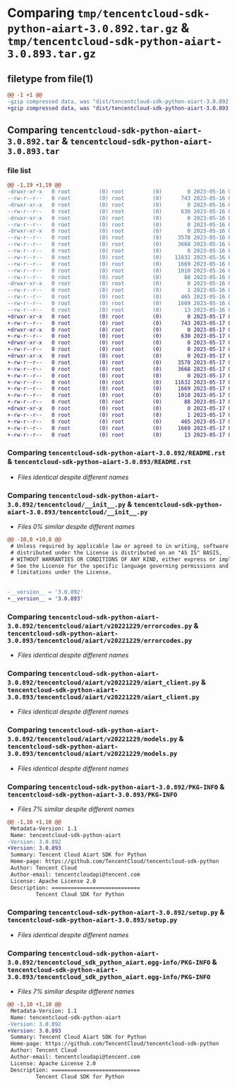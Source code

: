 # Comparing `tmp/tencentcloud-sdk-python-aiart-3.0.892.tar.gz` & `tmp/tencentcloud-sdk-python-aiart-3.0.893.tar.gz`

## filetype from file(1)

```diff
@@ -1 +1 @@
-gzip compressed data, was "dist/tencentcloud-sdk-python-aiart-3.0.892.tar", last modified: Tue May 16 00:26:51 2023, max compression
+gzip compressed data, was "dist/tencentcloud-sdk-python-aiart-3.0.893.tar", last modified: Wed May 17 03:21:38 2023, max compression
```

## Comparing `tencentcloud-sdk-python-aiart-3.0.892.tar` & `tencentcloud-sdk-python-aiart-3.0.893.tar`

### file list

```diff
@@ -1,19 +1,19 @@
-drwxr-xr-x   0 root         (0) root         (0)        0 2023-05-16 00:26:51.000000 tencentcloud-sdk-python-aiart-3.0.892/
--rw-r--r--   0 root         (0) root         (0)      743 2023-05-16 00:26:51.000000 tencentcloud-sdk-python-aiart-3.0.892/README.rst
-drwxr-xr-x   0 root         (0) root         (0)        0 2023-05-16 00:26:51.000000 tencentcloud-sdk-python-aiart-3.0.892/tencentcloud/
--rw-r--r--   0 root         (0) root         (0)      630 2023-05-16 00:26:51.000000 tencentcloud-sdk-python-aiart-3.0.892/tencentcloud/__init__.py
-drwxr-xr-x   0 root         (0) root         (0)        0 2023-05-16 00:26:51.000000 tencentcloud-sdk-python-aiart-3.0.892/tencentcloud/aiart/
--rw-r--r--   0 root         (0) root         (0)        0 2023-05-16 00:26:51.000000 tencentcloud-sdk-python-aiart-3.0.892/tencentcloud/aiart/__init__.py
-drwxr-xr-x   0 root         (0) root         (0)        0 2023-05-16 00:26:51.000000 tencentcloud-sdk-python-aiart-3.0.892/tencentcloud/aiart/v20221229/
--rw-r--r--   0 root         (0) root         (0)     3578 2023-05-16 00:26:51.000000 tencentcloud-sdk-python-aiart-3.0.892/tencentcloud/aiart/v20221229/errorcodes.py
--rw-r--r--   0 root         (0) root         (0)     3668 2023-05-16 00:26:51.000000 tencentcloud-sdk-python-aiart-3.0.892/tencentcloud/aiart/v20221229/aiart_client.py
--rw-r--r--   0 root         (0) root         (0)        0 2023-05-16 00:26:51.000000 tencentcloud-sdk-python-aiart-3.0.892/tencentcloud/aiart/v20221229/__init__.py
--rw-r--r--   0 root         (0) root         (0)    11632 2023-05-16 00:26:51.000000 tencentcloud-sdk-python-aiart-3.0.892/tencentcloud/aiart/v20221229/models.py
--rw-r--r--   0 root         (0) root         (0)     1669 2023-05-16 00:26:51.000000 tencentcloud-sdk-python-aiart-3.0.892/PKG-INFO
--rw-r--r--   0 root         (0) root         (0)     1010 2023-05-16 00:26:51.000000 tencentcloud-sdk-python-aiart-3.0.892/setup.py
--rw-r--r--   0 root         (0) root         (0)       88 2023-05-16 00:26:51.000000 tencentcloud-sdk-python-aiart-3.0.892/setup.cfg
-drwxr-xr-x   0 root         (0) root         (0)        0 2023-05-16 00:26:51.000000 tencentcloud-sdk-python-aiart-3.0.892/tencentcloud_sdk_python_aiart.egg-info/
--rw-r--r--   0 root         (0) root         (0)        1 2023-05-16 00:26:51.000000 tencentcloud-sdk-python-aiart-3.0.892/tencentcloud_sdk_python_aiart.egg-info/dependency_links.txt
--rw-r--r--   0 root         (0) root         (0)      465 2023-05-16 00:26:51.000000 tencentcloud-sdk-python-aiart-3.0.892/tencentcloud_sdk_python_aiart.egg-info/SOURCES.txt
--rw-r--r--   0 root         (0) root         (0)     1669 2023-05-16 00:26:51.000000 tencentcloud-sdk-python-aiart-3.0.892/tencentcloud_sdk_python_aiart.egg-info/PKG-INFO
--rw-r--r--   0 root         (0) root         (0)       13 2023-05-16 00:26:51.000000 tencentcloud-sdk-python-aiart-3.0.892/tencentcloud_sdk_python_aiart.egg-info/top_level.txt
+drwxr-xr-x   0 root         (0) root         (0)        0 2023-05-17 03:21:38.000000 tencentcloud-sdk-python-aiart-3.0.893/
+-rw-r--r--   0 root         (0) root         (0)      743 2023-05-17 03:21:38.000000 tencentcloud-sdk-python-aiart-3.0.893/README.rst
+drwxr-xr-x   0 root         (0) root         (0)        0 2023-05-17 03:21:38.000000 tencentcloud-sdk-python-aiart-3.0.893/tencentcloud/
+-rw-r--r--   0 root         (0) root         (0)      630 2023-05-17 03:21:38.000000 tencentcloud-sdk-python-aiart-3.0.893/tencentcloud/__init__.py
+drwxr-xr-x   0 root         (0) root         (0)        0 2023-05-17 03:21:38.000000 tencentcloud-sdk-python-aiart-3.0.893/tencentcloud/aiart/
+-rw-r--r--   0 root         (0) root         (0)        0 2023-05-17 03:21:38.000000 tencentcloud-sdk-python-aiart-3.0.893/tencentcloud/aiart/__init__.py
+drwxr-xr-x   0 root         (0) root         (0)        0 2023-05-17 03:21:38.000000 tencentcloud-sdk-python-aiart-3.0.893/tencentcloud/aiart/v20221229/
+-rw-r--r--   0 root         (0) root         (0)     3578 2023-05-17 03:21:38.000000 tencentcloud-sdk-python-aiart-3.0.893/tencentcloud/aiart/v20221229/errorcodes.py
+-rw-r--r--   0 root         (0) root         (0)     3668 2023-05-17 03:21:38.000000 tencentcloud-sdk-python-aiart-3.0.893/tencentcloud/aiart/v20221229/aiart_client.py
+-rw-r--r--   0 root         (0) root         (0)        0 2023-05-17 03:21:38.000000 tencentcloud-sdk-python-aiart-3.0.893/tencentcloud/aiart/v20221229/__init__.py
+-rw-r--r--   0 root         (0) root         (0)    11632 2023-05-17 03:21:38.000000 tencentcloud-sdk-python-aiart-3.0.893/tencentcloud/aiart/v20221229/models.py
+-rw-r--r--   0 root         (0) root         (0)     1669 2023-05-17 03:21:38.000000 tencentcloud-sdk-python-aiart-3.0.893/PKG-INFO
+-rw-r--r--   0 root         (0) root         (0)     1010 2023-05-17 03:21:38.000000 tencentcloud-sdk-python-aiart-3.0.893/setup.py
+-rw-r--r--   0 root         (0) root         (0)       88 2023-05-17 03:21:38.000000 tencentcloud-sdk-python-aiart-3.0.893/setup.cfg
+drwxr-xr-x   0 root         (0) root         (0)        0 2023-05-17 03:21:38.000000 tencentcloud-sdk-python-aiart-3.0.893/tencentcloud_sdk_python_aiart.egg-info/
+-rw-r--r--   0 root         (0) root         (0)        1 2023-05-17 03:21:38.000000 tencentcloud-sdk-python-aiart-3.0.893/tencentcloud_sdk_python_aiart.egg-info/dependency_links.txt
+-rw-r--r--   0 root         (0) root         (0)      465 2023-05-17 03:21:38.000000 tencentcloud-sdk-python-aiart-3.0.893/tencentcloud_sdk_python_aiart.egg-info/SOURCES.txt
+-rw-r--r--   0 root         (0) root         (0)     1669 2023-05-17 03:21:38.000000 tencentcloud-sdk-python-aiart-3.0.893/tencentcloud_sdk_python_aiart.egg-info/PKG-INFO
+-rw-r--r--   0 root         (0) root         (0)       13 2023-05-17 03:21:38.000000 tencentcloud-sdk-python-aiart-3.0.893/tencentcloud_sdk_python_aiart.egg-info/top_level.txt
```

### Comparing `tencentcloud-sdk-python-aiart-3.0.892/README.rst` & `tencentcloud-sdk-python-aiart-3.0.893/README.rst`

 * *Files identical despite different names*

### Comparing `tencentcloud-sdk-python-aiart-3.0.892/tencentcloud/__init__.py` & `tencentcloud-sdk-python-aiart-3.0.893/tencentcloud/__init__.py`

 * *Files 0% similar despite different names*

```diff
@@ -10,8 +10,8 @@
 # Unless required by applicable law or agreed to in writing, software
 # distributed under the License is distributed on an "AS IS" BASIS,
 # WITHOUT WARRANTIES OR CONDITIONS OF ANY KIND, either express or implied.
 # See the License for the specific language governing permissions and
 # limitations under the License.
 
 
-__version__ = '3.0.892'
+__version__ = '3.0.893'
```

### Comparing `tencentcloud-sdk-python-aiart-3.0.892/tencentcloud/aiart/v20221229/errorcodes.py` & `tencentcloud-sdk-python-aiart-3.0.893/tencentcloud/aiart/v20221229/errorcodes.py`

 * *Files identical despite different names*

### Comparing `tencentcloud-sdk-python-aiart-3.0.892/tencentcloud/aiart/v20221229/aiart_client.py` & `tencentcloud-sdk-python-aiart-3.0.893/tencentcloud/aiart/v20221229/aiart_client.py`

 * *Files identical despite different names*

### Comparing `tencentcloud-sdk-python-aiart-3.0.892/tencentcloud/aiart/v20221229/models.py` & `tencentcloud-sdk-python-aiart-3.0.893/tencentcloud/aiart/v20221229/models.py`

 * *Files identical despite different names*

### Comparing `tencentcloud-sdk-python-aiart-3.0.892/PKG-INFO` & `tencentcloud-sdk-python-aiart-3.0.893/PKG-INFO`

 * *Files 7% similar despite different names*

```diff
@@ -1,10 +1,10 @@
 Metadata-Version: 1.1
 Name: tencentcloud-sdk-python-aiart
-Version: 3.0.892
+Version: 3.0.893
 Summary: Tencent Cloud Aiart SDK for Python
 Home-page: https://github.com/TencentCloud/tencentcloud-sdk-python
 Author: Tencent Cloud
 Author-email: tencentcloudapi@tencent.com
 License: Apache License 2.0
 Description: ============================
         Tencent Cloud SDK for Python
```

### Comparing `tencentcloud-sdk-python-aiart-3.0.892/setup.py` & `tencentcloud-sdk-python-aiart-3.0.893/setup.py`

 * *Files identical despite different names*

### Comparing `tencentcloud-sdk-python-aiart-3.0.892/tencentcloud_sdk_python_aiart.egg-info/PKG-INFO` & `tencentcloud-sdk-python-aiart-3.0.893/tencentcloud_sdk_python_aiart.egg-info/PKG-INFO`

 * *Files 7% similar despite different names*

```diff
@@ -1,10 +1,10 @@
 Metadata-Version: 1.1
 Name: tencentcloud-sdk-python-aiart
-Version: 3.0.892
+Version: 3.0.893
 Summary: Tencent Cloud Aiart SDK for Python
 Home-page: https://github.com/TencentCloud/tencentcloud-sdk-python
 Author: Tencent Cloud
 Author-email: tencentcloudapi@tencent.com
 License: Apache License 2.0
 Description: ============================
         Tencent Cloud SDK for Python
```

